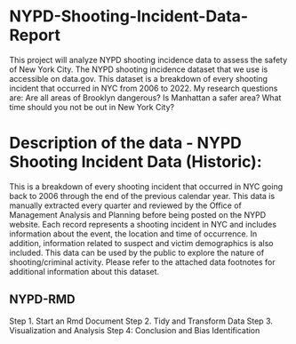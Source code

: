 # NYPD-Shooting-Incident-Data-Report
This project will analyze NYPD shooting incidence data to assess the safety of New York City. The NYPD
shooting incidence dataset that we use is accessible on data.gov. This dataset is a breakdown of every
shooting incident that occurred in NYC from 2006 to 2022. My research questions are: Are all areas of
Brooklyn dangerous? Is Manhattan a safer area? What time should you not be out in New York City?

# Description of the data - NYPD Shooting Incident Data (Historic):
This is a breakdown of every shooting incident that occurred in NYC going back to 2006 through the end
of the previous calendar year. This data is manually extracted every quarter and reviewed by the Office of
Management Analysis and Planning before being posted on the NYPD website. Each record represents a
shooting incident in NYC and includes information about the event, the location and time of occurrence. In
addition, information related to suspect and victim demographics is also included. This data can be used by
the public to explore the nature of shooting/criminal activity. Please refer to the attached data footnotes
for additional information about this dataset.

## NYPD-RMD
Step 1. Start an Rmd Document
Step 2. Tidy and Transform Data
Step 3. Visualization and Analysis
Step 4: Conclusion and Bias Identification
